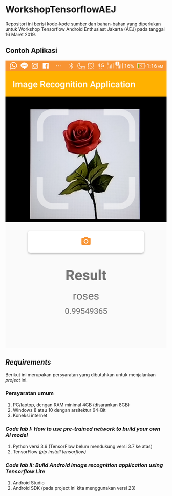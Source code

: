 # WorkshopTensorflowAEJ
Repositori ini berisi kode-kode sumber dan bahan-bahan yang diperlukan untuk Workshop Tensorflow Android Enthusiast Jakarta (AEJ) pada tanggal 16 Maret 2019.

## Contoh Aplikasi
![Screenshot](screenshot.png)

## *Requirements*
Berikut ini merupakan persyaratan yang dibutuhkan untuk menjalankan *project* ini.

### Persyaratan umum
1. PC/laptop, dengan RAM minimal 4GB (disarankan 8GB)
2. Windows 8 atau 10 dengan arsitektur 64-Bit
3. Koneksi internet

### *Code lab I: How to use pre-trained network to build your own AI model*
1. Python versi 3.6 (TensorFlow belum mendukung versi 3.7 ke atas)
2. TensorFlow *(pip install tensorflow)*

### *Code lab II: Build Android image recognition application using Tensorflow Lite*
1. Android Studio
2. Android SDK (pada project ini kita menggunakan versi 23)
